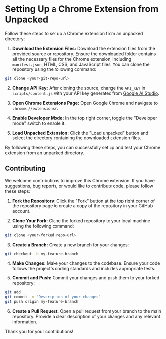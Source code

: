 # Setting Up a Chrome Extension from Unpacked

Follow these steps to set up a Chrome extension from an unpacked directory:

1. **Download the Extension Files:**
  Download the extension files from the provided source or repository. Ensure the downloaded folder contains all the necessary files for the Chrome extension, including `manifest.json`, HTML, CSS, and JavaScript files. You can clone the repository using the following command:
  ```sh
  git clone <your-git-repo-url>
  ```

2. **Change API Key:**
  After cloning the source, change the `API_KEY` in `scripts/content.js` with your API key generated from [Google AI Studio](https://aistudio.google.com/).

3. **Open Chrome Extensions Page:**
  Open Google Chrome and navigate to `chrome://extensions/`.

4. **Enable Developer Mode:**
  In the top right corner, toggle the "Developer mode" switch to enable it.

5. **Load Unpacked Extension:**
  Click the "Load unpacked" button and select the directory containing the downloaded extension files.

By following these steps, you can successfully set up and test your Chrome extension from an unpacked directory.

## Contributing

We welcome contributions to improve this Chrome extension. If you have suggestions, bug reports, or would like to contribute code, please follow these steps:

1. **Fork the Repository:**
  Click the "Fork" button at the top right corner of the repository page to create a copy of the repository in your GitHub account.

2. **Clone Your Fork:**
  Clone the forked repository to your local machine using the following command:
  ```sh
  git clone <your-forked-repo-url>
  ```

3. **Create a Branch:**
  Create a new branch for your changes:
  ```sh
  git checkout -b my-feature-branch
  ```

4. **Make Changes:**
  Make your changes to the codebase. Ensure your code follows the project's coding standards and includes appropriate tests.

5. **Commit and Push:**
  Commit your changes and push them to your forked repository:
  ```sh
  git add .
  git commit -m "Description of your changes"
  git push origin my-feature-branch
  ```

6. **Create a Pull Request:**
  Open a pull request from your branch to the main repository. Provide a clear description of your changes and any relevant information.

Thank you for your contributions!